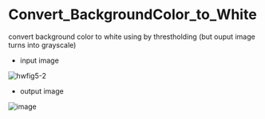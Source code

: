 # Convert_BackgroundColor_to_White
convert background color to white using by threstholding
(but ouput image turns into grayscale)

- input image

![hwfig5-2](https://user-images.githubusercontent.com/78711364/117243809-dcde6800-ae72-11eb-8813-6c59cd49014f.jpg)

- output image

![image](https://user-images.githubusercontent.com/78711364/117243825-e798fd00-ae72-11eb-9508-dcad8e34389b.png)

